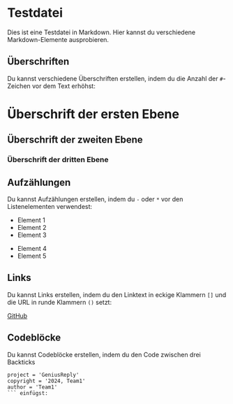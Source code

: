 # Testdatei

Dies ist eine Testdatei in Markdown. Hier kannst du verschiedene Markdown-Elemente ausprobieren.

## Überschriften

Du kannst verschiedene Überschriften erstellen, indem du die Anzahl der `#`-Zeichen vor dem Text erhöhst:

# Überschrift der ersten Ebene
## Überschrift der zweiten Ebene
### Überschrift der dritten Ebene

## Aufzählungen

Du kannst Aufzählungen erstellen, indem du `-` oder `*` vor den Listenelementen verwendest:

- Element 1
- Element 2
- Element 3
* Element 4
* Element 5

## Links

Du kannst Links erstellen, indem du den Linktext in eckige Klammern `[]` und die URL in runde Klammern `()` setzt:

[GitHub](https://github.com)

## Codeblöcke

Du kannst Codeblöcke erstellen, indem du den Code zwischen drei Backticks 
``` 
project = 'GeniusReply'
copyright = '2024, Team1'
author = 'Team1'
``` einfügst:
